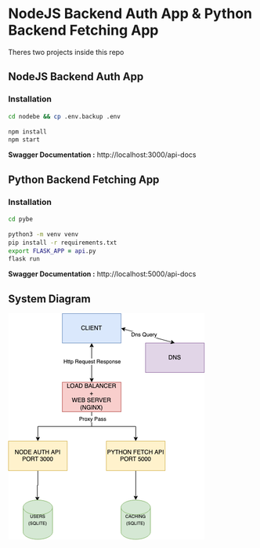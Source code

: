 <!-- # nodebe -->
# NodeJS Backend Auth App & Python Backend Fetching App

Theres two projects inside this repo

## NodeJS Backend Auth App

### Installation
```zsh
cd nodebe && cp .env.backup .env
```

```javascript
npm install
npm start
```

**Swagger Documentation :**
http://localhost:3000/api-docs


## Python Backend Fetching App

### Installation
```bash
cd pybe
```

```zsh
python3 -m venv venv  
pip install -r requirements.txt
export FLASK_APP = api.py
flask run
```

**Swagger Documentation :**
http://localhost:5000/api-docs


## System Diagram
![System Diagram](/system.png)
